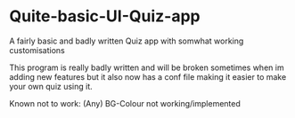 # Quite-basic-UI-Quiz-app
A fairly basic and badly written Quiz app with somwhat working customisations

This program is really badly written and will be broken sometimes when im adding new features but it also now has a conf file making it easier to make your own quiz using it.


Known not to work:  (Any)
BG-Colour not working/implemented 
